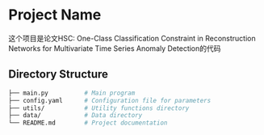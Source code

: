# Project Name

这个项目是论文HSC: One-Class Classification Constraint in Reconstruction Networks for Multivariate Time Series 
Anomaly Detection的代码

## Directory Structure

```bash
├── main.py          # Main program
├── config.yaml      # Configuration file for parameters
├── utils/           # Utility functions directory
├── data/            # Data directory
└── README.md        # Project documentation
